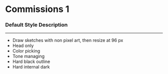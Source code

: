 # Commissions 1

### Default Style Description
---
- Draw sketches with non pixel art, then resize at 96 px
- Head only
- Color picking
- Tone managing
- Hard black outline
- Hard internal dark